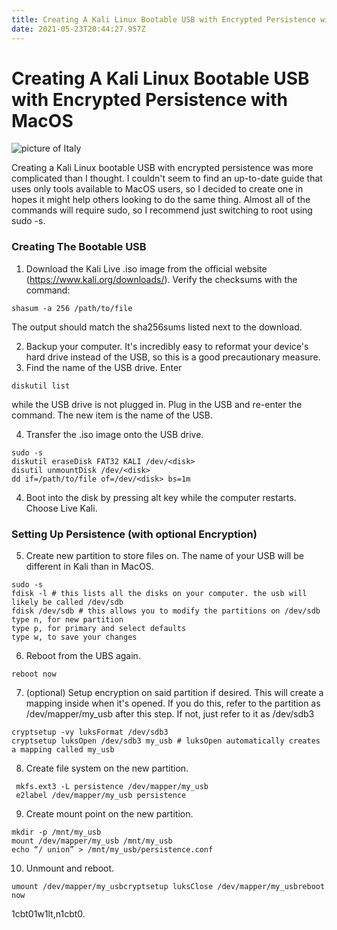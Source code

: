 ```yaml
---
title: Creating A Kali Linux Bootable USB with Encrypted Persistence with MacOS
date: 2021-05-23T20:44:27.957Z
---
```

# Creating A Kali Linux Bootable USB with Encrypted Persistence with MacOS

![picture of Italy ](/img/20gorgeoussidetownsinitaly__hero_shutterstock_688078159.jpg)



Creating a Kali Linux bootable USB with encrypted persistence was more complicated than I thought. I couldn't seem to find an up-to-date guide that uses only tools available to MacOS users, so I decided to create one in hopes it might help others looking to do the same thing. Almost all of the commands will require sudo, so I recommend just switching to root using sudo -s.

### Creating The Bootable USB

1. Download the Kali Live .iso image from the official website (https://www.kali.org/downloads/). Verify the checksums with the command:

```
shasum -a 256 /path/to/file
```

The output should match the sha256sums listed next to the download.

2. Backup your computer. It's incredibly easy to reformat your device's hard drive instead of the USB, so this is a good precautionary measure.
3. Find the name of the USB drive. Enter

```
diskutil list 
```

while the USB drive is not plugged in. Plug in the USB and re-enter the command. The new item is the name of the USB.

4. Transfer the .iso image onto the USB drive. 

```
sudo -s
diskutil eraseDisk FAT32 KALI /dev/<disk>
disutil unmountDisk /dev/<disk>
dd if=/path/to/file of=/dev/<disk> bs=1m
```

4. Boot into the disk by pressing alt key while the computer restarts. Choose Live Kali.

### Setting Up Persistence (with optional Encryption)

5. Create new partition to store files on. The name of your USB will be different in Kali than in MacOS. 

```
sudo -s
fdisk -l # this lists all the disks on your computer. the usb will likely be called /dev/sdb
fdisk /dev/sdb # this allows you to modify the partitions on /dev/sdb
type n, for new partition
type p, for primary and select defaults
type w, to save your changes
```

6. Reboot from the UBS again.

```
reboot now
```

7. (optional) Setup encryption on said partition if desired. This will create a mapping inside when it's opened. If you do this, refer to the partition as /dev/mapper/my_usb after this step. If not, just refer to it as /dev/sdb3

```
cryptsetup -vy luksFormat /dev/sdb3
cryptsetup luksOpen /dev/sdb3 my_usb # luksOpen automatically creates a mapping called my_usb
```

8. Create file system on the new partition.

```
 mkfs.ext3 -L persistence /dev/mapper/my_usb 
 e2label /dev/mapper/my_usb persistence
```

9. Create mount point on the new partition.

```
mkdir -p /mnt/my_usb
mount /dev/mapper/my_usb /mnt/my_usb
echo “/ union” > /mnt/my_usb/persistence.conf
```

10. Unmount and reboot.

```
umount /dev/mapper/my_usbcryptsetup luksClose /dev/mapper/my_usbreboot now
```

1cbt01w1lt,n1cbt0.